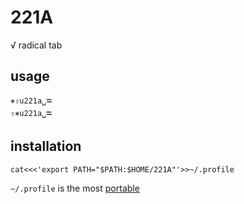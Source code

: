 # 221A
√ radical tab

## usage
`⎈⇧u221a␣⭾`
<br>`⇧⎈u221a␣⭾`

## installation
`cat<<<'export PATH="$PATH:$HOME/221A"'>>~/.profile`

`~/.profile` is the most [portable](https://en.wikipedia.org/wiki/Unix_shell#Configuration_files)

